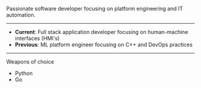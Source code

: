 Passionate software developer focusing on platform engineering and IT automation.

---
- **Current**: Full stack application developer focusing on human-machine interfaces (HMI's)
- **Previous**: ML platform engineer focusing on C++ and DevOps practices
---

Weapons of choice
  - Python
  - Go 
